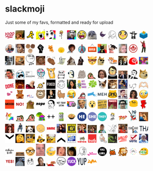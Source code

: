 # slackmoji

Just some of my favs, formatted and ready for upload

<img src="1000.png" alt="1000" width="30"/> <img src="ahhh.gif" alt="ahhh" width="30"/> <img src="aim-away.png" alt="aim-away" width="30"/> <img src="all-the-things.jpg" alt="all-the-things" width="30"/> <img src="amazing.gif" alt="amazing" width="30"/> <img src="awesome-dance.gif" alt="awesome-dance" width="30"/> <img src="awesome-possum.png" alt="awesome-possum" width="30"/> <img src="awesome.png" alt="awesome" width="30"/> <img src="awkward-seal.jpg" alt="awkward-seal" width="30"/> <img src="aww-yiss.gif" alt="aww-yiss" width="30"/> <img src="aww.png" alt="aww" width="30"/> <img src="awwwww.png" alt="awwwww" width="30"/> <img src="badger.gif" alt="badger" width="30"/> <img src="ballot.png" alt="ballot" width="30"/> <img src="bern.png" alt="bern" width="30"/> <img src="beyonce.png" alt="beyonce" width="30"/> <img src="blm-fists.png" alt="blm-fists" width="30"/> <img src="blm.png" alt="blm" width="30"/> <img src="blob-kitty-cat.gif" alt="blob-kitty-cat" width="30"/> <img src="blob-sun.gif" alt="blob-sun" width="30"/> <img src="bob-ross.png" alt="bob-ross" width="30"/> <img src="boston.png" alt="boston" width="30"/> <img src="brb.gif" alt="brb" width="30"/> <img src="business-cat.jpg" alt="business-cat" width="30"/> <img src="bye.gif" alt="bye" width="30"/> <img src="can-you-not.png" alt="can-you-not" width="30"/> <img src="canada-eh.jpg" alt="canada-eh" width="30"/> <img src="carlton.gif" alt="carlton" width="30"/> <img src="cat-omg.gif" alt="" width="30" /> <img src="cat-typing.gif" alt="cat-typing" width="30"/> <img src="challenge-accepted.png" alt="challenge-accepted" width="30"/> <img src="chrissy-teigen-yikes.gif" alt="chrissy-teigen-yikes" width="30"/> <img src="clap-all.gif" alt="clap-all" width="30"/> <img src="clippy.gif" alt="clippy" width="30"/> <img src="confused_dog.gif" alt="confused_dog" width="30"/> <img src="confused-travolta.gif" alt="confused-travolta" width="30"/> <img src="cool-cat.png" alt="cool-cat" width="30"/> <img src="cool-doge.gif" alt="cool-doge" width="30"/> <img src="corgi-twins.png" alt="corgi-twins" width="30"/> <img src="corgis-running.gif" alt="corgis-running" width="30"/> <img src="cozy-party.gif" alt="" width="30" /> <img src="crazy-cat-lady.jpg" alt="crazy-cat-lady" width="30"/> <img src="crying-kim.jpg" alt="crying-kim" width="30"/> <img src="cryz.png" alt="cryz" width="30"/> <img src="css-is-awesome.png" alt="css-is-awesome" width="30"/> <img src="cuteness-overload.jpg" alt="cuteness-overload" width="30"/> <img src="dancing-corgi.gif" alt="dancing-corgi" width="30"/> <img src="dancing-panda.gif" alt="dancing-panda" width="30"/> <img src="dancing-penguin.gif" alt="dancing-penguin" width="30"/> <img src="dancing-pusheen.gif" alt="dancing-pusheen" width="30"/> <img src="deal-with-it.gif" alt="deal-with-it" width="30"/> <img src="debbie-down.png" alt="debbie-down" width="30"/> <img src="dissent.png" alt="dissent" width="30"/> <img src="do-it-live.jpg" alt="do-it-live" width="30"/> <img src="do-not-want.png" alt="do-not-want" width="30"/> <img src="doge.png" alt="doge" width="30"/> <img src="done.jpg" alt="done" width="30"/> <img src="elmo-fire.gif" alt="elmo-fire" width="30"/> <img src="face-palm.png" alt="face-palm" width="30"/> <img src="fist-shake.gif" alt="fist-shake" width="30"/> <img src="fixed.png" alt="" width="30" /> <img src="fomo.jpg" alt="fomo" width="30"/> <img src="friday-rebecca-black.png" alt="friday-rebecca-black" width="30"/> <img src="get-well-soon.jpg" alt="get-well-soon" width="30"/> <img src="good-luck.png" alt="good-luck" width="30"/> <img src="grumpy-cat.png" alt="grumpy-cat" width="30"/> <img src="happy-cat.jpg" alt="happy-cat" width="30"/> <img src="harriet-the-spy.jpg" alt="harriet-the-spy" width="30"/> <img src="head-into-wall.gif" alt="head-into-wall" width="30"/> <img src="heart-hands.gif" alt="heart-hands" width="30"/> <img src="hearts-flow.gif" alt="hearts-flow" width="30"/> <img src="hug-bear.gif" alt="hug-bear" width="30"/> <img src="i-voted.png" alt="i-voted" width="30"/> <img src="keytar-bear.png" alt="keytar-bear" width="30"/> <img src="leo-toast.gif" alt="leo-toast" width="30"/> <img src="llama.gif" alt="llama" width="30"/> <img src="lolsob.png" alt="" width="30" /> <img src="mask-parrot.gif" alt="mask-parrot" width="30"/> <img src="massachusetts.png" alt="" width="30" /> <img src="meh.png" alt="meh" width="30"/> <img src="meow-nerd.png" alt="" width="30" /> <img src="michael-scott-no.png" alt="michael-scott-no" width="30"/> <img src="michelle.png" alt="michelle" width="30"/> <img src="mild-panic.jpg" alt="mild-panic" width="30"/> <img src="mood.png" alt="" width="30" /> <img src="no.png" alt="no" width="30"/> <img src="nom.gif" alt="nom" width="30"/> <img src="nope.png" alt="nope" width="30"/> <img src="not-bad-obama.png" alt="not-bad-obama" width="30"/> <img src="not-today-satan.png" alt="not-today-satan" width="30"/> <img src="nyan-cat.gif" alt="nyan-cat" width="30"/> <img src="obama.jpg" alt="obama" width="30"/> <img src="oh-wow.gif" alt="oh-wow" width="30"/> <img src="out-of-office.jpg" alt="out-of-office" width="30"/> <img src="panic-kermit.gif" alt="panic-kermit" width="30"/> <img src="parasite.png" alt="parasite" width="30"/> <img src="party-blob.gif" alt="party-blob" width="30"/> <img src="party-cat.gif" alt="party-cat" width="30"/> <img src="party-corgi.gif" alt="party-corgi" width="30"/> <img src="party-parrot-coffee.gif" alt="party-parrot-coffee" width="30"/> <img src="party-parrot.gif" alt="party-parrot" width="30"/> <img src="party-wfh.gif" alt="party-wfh" width="30"/> <img src="plus-plus.png" alt="plus-plus" width="30"/> <img src="polar-seltzer.jpg" alt="polar-seltzer" width="30"/> <img src="poutine.png" alt="poutine" width="30"/> <img src="pronoun-he.png" alt="" width="30" /> <img src="pronoun-she.png" alt="" width="30" /> <img src="pronoun-they.png" alt="" width="30" /> <img src="queen-rbg.png" alt="queen-rbg" width="30"/> <img src="rad.png" alt="rad" width="30"/> <img src="rocker-cat.gif" alt="rocker-cat" width="30"/> <img src="rosie.png" alt="rosie" width="30"/> <img src="russian-doll.jpg" alt="russian-doll" width="30"/> <img src="sad-keanu.gif" alt="sad-keanu" width="30"/> <img src="sad-panda.png" alt="sad-panda" width="30"/> <img src="sads.png" alt="sads" width="30"/> <img src="same.jpg" alt="same" width="30"/> <img src="self-high-five.gif" alt="self-high-five" width="30"/> <img src="six-feet.png" alt="six-feet" width="30"/> <img src="so-excited-kristen-wiig.gif" alt="so-excited-kristen-wiig" width="30"/> <img src="so-excited-so-scared-kristen-wiig.gif" alt="so-excited-so-scared-kristen-wiig" width="30"/> <img src="success-kid.png" alt="success-kid" width="30"/> <img src="table-flip.png" alt="table-flip" width="30"/> <img src="target-lady.jpg" alt="target-lady" width="30"/> <img src="thank-you.gif" alt="thank-you" width="30"/> <img src="thanks.gif" alt="thanks" width="30"/> <img src="that-down-arrow.gif" alt="that-down-arrow" width="30"/> <img src="thinking-rotating.gif" alt="thinking-rotating" width="30"/> <img src="this-is-fine-melt.gif" alt="this-is-fine-melt" width="30"/> <img src="this-is-fine.gif" alt="this-is-fine" width="30"/> <img src="this-is-fine.png" alt="this-is-fine" width="30"/> <img src="this-up-arrow.gif" alt="this-up-arrow" width="30"/> <img src="toilet-paper.png" alt="toilet-paper" width="30"/> <img src="totes-ma-goats.gif" alt="totes-ma-goats" width="30"/> <img src="truth.png" alt="truth" width="30"/> <img src="try-not-to-cry.gif" alt="try-not-to-cry" width="30"/> <img src="typing.gif" alt="typing" width="30"/> <img src="valid.png" alt="" width="30" /> <img src="vote.jpg" alt="vote" width="30"/> <img src="wat.gif" alt="wat" width="30"/> <img src="welcome-back.png" alt="welcome-back" width="30"/> <img src="welcome-mat.jpg" alt="welcome-mat" width="30"/> <img src="well-actually.png" alt="well-actually" width="30"/> <img src="what-blink.gif" alt="what-blink" width="30"/> <img src="whewph.gif" alt="whewph" width="30"/> <img src="whoa.png" alt="whoa" width="30"/> <img src="why-not-both.png" alt="why-not-both" width="30"/> <img src="y-u-no.png" alt="y-u-no" width="30"/> <img src="yaaaas.png" alt="yaaaas" width="30"/> <img src="yas-girl.png" alt="yas-girl" width="30"/> <img src="yay-blob.gif" alt="yay-blob" width="30"/> <img src="yay-clap.gif" alt="yay-clap" width="30"/> <img src="yay-rainbow.gif" alt="yay-rainbow" width="30"/> <img src="yes-sign.png" alt="yes-sign" width="30"/> <img src="yes.jpg" alt="yes" width="30"/> <img src="yesss-kit.gif" alt="yesss-kit" width="30"/> <img src="yey.png" alt="yey" width="30"/> <img src="yo-dawg.png" alt="yo-dawg" width="30"/> <img src="you-got-it-dude.gif" alt="you-got-it-dude" width="30"/> <img src="youve-got-to-be-kidding.png" alt="youve-got-to-be-kidding" width="30"/> <img src="yuck.png" alt="" width="30" /> <img src="yup.png" alt="yup" width="30"/> <img src="zoom.jpg" alt="zoom" width="30"/>
